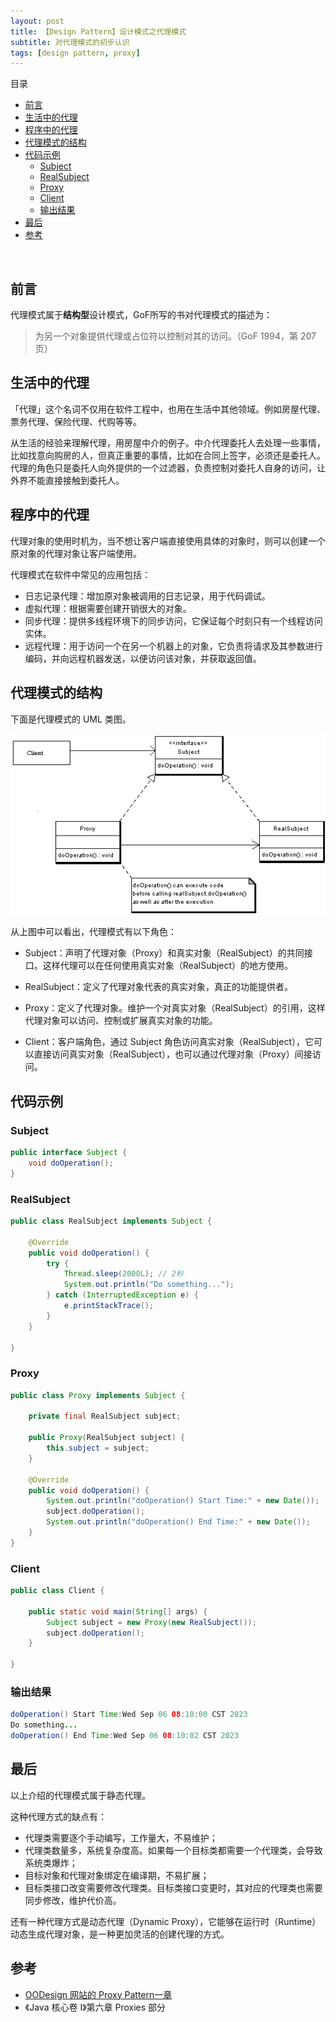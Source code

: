 ```yaml
---
layout: post
title: 【Design Pattern】设计模式之代理模式
subtitle: 对代理模式的初步认识
tags: [design pattern, proxy]
---
```



目录
- [前言](#前言)
- [生活中的代理](#生活中的代理)
- [程序中的代理](#程序中的代理)
- [代理模式的结构](#代理模式的结构)
- [代码示例](#代码示例)
  - [Subject](#subject)
  - [RealSubject](#realsubject)
  - [Proxy](#proxy)
  - [Client](#client)
  - [输出结果](#输出结果)
- [最后](#最后)
- [参考](#参考)

<br>

## 前言

代理模式属于**结构型**设计模式，GoF所写的书对代理模式的描述为：<br>
> 为另一个对象提供代理或占位符以控制对其的访问。（GoF 1994，第 207 页）

## 生活中的代理

「代理」这个名词不仅用在软件工程中，也用在生活中其他领域。例如房屋代理、票务代理、保险代理、代购等等。



从生活的经验来理解代理，用房屋中介的例子。中介代理委托人去处理一些事情，比如找意向购房的人，但真正重要的事情，比如在合同上签字，必须还是委托人。代理的角色只是委托人向外提供的一个过滤器，负责控制对委托人自身的访问，让外界不能直接接触到委托人。



## 程序中的代理

代理对象的使用时机为，当不想让客户端直接使用具体的对象时，则可以创建一个原对象的代理对象让客户端使用。

代理模式在软件中常见的应用包括：

- 日志记录代理：增加原对象被调用的日志记录，用于代码调试。
- 虚拟代理：根据需要创建开销很大的对象。
- 同步代理：提供多线程环境下的同步访问，它保证每个时刻只有一个线程访问实体。
- 远程代理：用于访问一个在另一个机器上的对象，它负责将请求及其参数进行编码，并向远程机器发送，以便访问该对象，并获取返回值。



## 代理模式的结构

下面是代理模式的 UML 类图。

![](https://raw.githubusercontent.com/MaoPingZou/img_repo/master/blog/proxy-pattern.png)



从上图中可以看出，代理模式有以下角色：

- Subject：声明了代理对象（Proxy）和真实对象（RealSubject）的共同接口。这样代理可以在任何使用真实对象（RealSubject）的地方使用。

- RealSubject：定义了代理对象代表的真实对象，真正的功能提供者。
- Proxy：定义了代理对象。维护一个对真实对象（RealSubject）的引用，这样代理对象可以访问、控制或扩展真实对象的功能。

- Client：客户端角色，通过 Subject 角色访问真实对象（RealSubject），它可以直接访问真实对象（RealSubject），也可以通过代理对象（Proxy）间接访问。



## 代码示例

### Subject

```java
public interface Subject {
    void doOperation();
}
```

### RealSubject

```java
public class RealSubject implements Subject {

    @Override
    public void doOperation() {
        try {
            Thread.sleep(2000L); // 2秒
            System.out.println("Do something...");
        } catch (InterruptedException e) {
            e.printStackTrace();
        }
    }

}
```

### Proxy

```java
public class Proxy implements Subject {

    private final RealSubject subject;

    public Proxy(RealSubject subject) {
        this.subject = subject;
    }

    @Override
    public void doOperation() {
        System.out.println("doOperation() Start Time:" + new Date());
        subject.doOperation();
        System.out.println("doOperation() End Time:" + new Date());
    }
}
```

### Client

```java
public class Client {

    public static void main(String[] args) {
        Subject subject = new Proxy(new RealSubject());
        subject.doOperation();
    }

}
```

### 输出结果

```java
doOperation() Start Time:Wed Sep 06 08:10:00 CST 2023
Do something...
doOperation() End Time:Wed Sep 06 08:10:02 CST 2023
```



## 最后

以上介绍的代理模式属于静态代理。

这种代理方式的缺点有：

- 代理类需要逐个手动编写，工作量大，不易维护；
- 代理类数量多，系统复杂度高。如果每一个目标类都需要一个代理类，会导致系统类爆炸；
- 目标对象和代理对象绑定在编译期，不易扩展；
- 目标类接口改变需要修改代理类。目标类接口变更时，其对应的代理类也需要同步修改，维护代价高。



还有一种代理方式是动态代理（Dynamic Proxy），它能够在运行时（Runtime）动态生成代理对象，是一种更加灵活的创建代理的方式。



## 参考


- [OODesign 网站的 Proxy Pattern一章](https://www.oodesign.com/proxy-pattern)
- 《Java 核心卷 I》第六章 Proxies 部分











